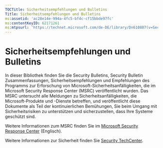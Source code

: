```yaml
---
TOCTitle: Sicherheitsempfehlungen und Bulletins
Title: Sicherheitsempfehlungen und Bulletins
ms:assetid: 'ac28e14e-994a-4fc5-bf4c-cf15bbde97fc'
ms:contentKeyID: 62171261
ms:mtpsurl: 'https://technet.microsoft.com/de-DE/library/Dn610807(v=Security.10)'
---
```


Sicherheitsempfehlungen und Bulletins
=====================================

In dieser Bibliothek finden Sie die Security Bulletins, Security Bulletin Zusammenfassungen, Sicherheitsempfehlungen und Empfehlungen des Programms zur Erforschung von Microsoft-Sicherheitsanfälligkeiten, die im Microsoft Security Response Center (MSRC) veröffentlicht wurden. Das MSRC untersucht alle Meldungen zu Sicherheitsanfälligkeiten, die Microsoft-Produkte und -Dienste betreffen, und veröffentlicht diese Dokumente als Teil der kontinuierlichen Bemühungen, Sie beim Umgang mit Sicherheitsrisiken zu unterstützen und sicherzustellen, dass Ihre Systeme geschützt sind.

Weitere Informationen zum MSRC finden Sie im [Microsoft Security Response Center](http://technet.microsoft.com/security/dn440717) (Englisch).

Weitere Informationen zur Sicherheit finden Sie [Security TechCenter](http://technet.microsoft.com/security).
